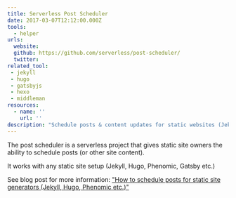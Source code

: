 ```yaml
---
title: Serverless Post Scheduler
date: 2017-03-07T12:12:00.000Z
tools:
  - helper
urls:
  website:
  github: https://github.com/serverless/post-scheduler/
  twitter:
related_tool:
 - jekyll
 - hugo
 - gatsbyjs
 - hexo
 - middleman
resources:
  - name: ''
    url: ''
description: "Schedule posts & content updates for static websites (Jekyll, Hugo, Gatsby, Phenomic etc)"
---
```

The post scheduler is a serverless project that gives static site owners the ability to schedule posts (or other site content).

It works with any static site setup (Jekyll, Hugo, Phenomic, Gatsby etc.)

See blog post for more information: ["How to schedule posts for static site generators (Jekyll, Hugo, Phenomic etc.)"](https://serverless.com/blog/static-site-post-scheduler/?utm_content=bufferf4214&utm_medium=social&utm_source=twitter.com&utm_campaign=buffer)
